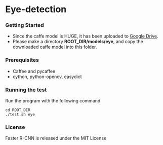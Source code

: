 # Eye-detection
### Getting Started
* Since the caffe model is HUGE, it has been uploaded to [Google Drive](https://drive.google.com/file/d/0B_uSXfxAufB0cGtqOFd0YnpSZzA/view).
* Please make a directory **ROOT_DIR/models/eye**, and copy the downloaded caffe model into this folder.

### Prerequisites
* Caffee and pycaffee
* cython, python-opencv, easydict

### Running the test
Run the program with the following command 
```
cd ROOT_DIR
./test.sh eye
```

### License
Faster R-CNN is released under the MIT License

